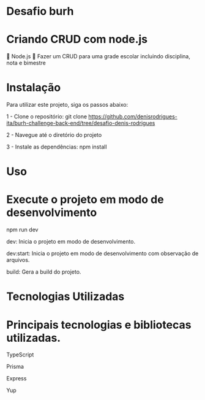 # Desafio burh

# Criando CRUD com node.js

🔗 Node.js
🚀 Fazer um CRUD para uma grade escolar incluindo disciplina, nota e bimestre

# Instalação
Para utilizar este projeto, siga os passos abaixo:

1 - Clone o repositório: git clone https://github.com/denisrodrigues-ita/burh-challenge-back-end/tree/desafio-denis-rodrigues

2 - Navegue até o diretório do projeto

3 - Instale as dependências: npm install

# Uso
# Execute o projeto em modo de desenvolvimento
npm run dev

dev: Inicia o projeto em modo de desenvolvimento.

dev:start: Inicia o projeto em modo de desenvolvimento com observação de arquivos.

build: Gera a build do projeto.

# Tecnologias Utilizadas
# Principais tecnologias e bibliotecas utilizadas.
TypeScript

Prisma

Express

Yup